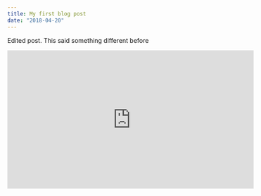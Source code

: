 ```yaml
---
title: My first blog post
date: "2018-04-20"
---
```


Edited post. This said something different before

<iframe width="560" height="315" src="https://www.youtube.com/embed/c--etqIJcow?ecver=1" frameborder="0" allowfullscreen></iframe>